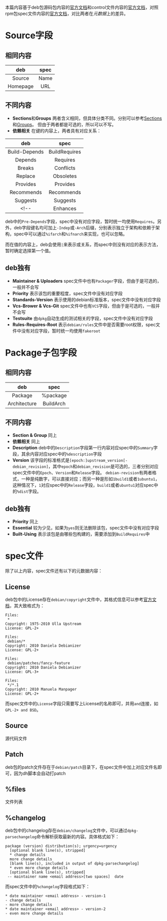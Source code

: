本篇内容基于deb包源码包内容的[官方文档](https://www.debian.org/doc/debian-policy/ch-controlfields.html)和control文件内容的[官方文档](https://www.debian.org/doc/debian-policy/ch-controlfields.html)，对照rpm包spec文件内容的[官方文档](https://rpm-software-management.github.io/rpm/manual/spec.html)，对比两者在*元数据*上的差异。

# Source字段
## 相同内容
| deb | spec |
| :---: | :---: |
| Source | Name |
| Homepage | URL |

## 不同内容
- **Sections**和**Groups**
两者含义相同，但具体分类不同。分别可以参考[Sections](https://www.debian.org/doc/debian-policy/ch-archive.html#s-subsections)和[Groups](https://fedoraproject.org/wiki/RPMGroups)。
但由于两者都是可选的，所以可以不写。
- **依赖相关**
在键的内容上，两者具有对应关系：

| deb | spec |
| :---: | :---: |
| Build-Depends | BuildRequires |
| Depends | Requires |
| Breaks | Conflicts |
| Replace | Obsoletes |
| Provides | Provides |
| Recommends | Recommends |
| Suggests | Suggests |
<!-- | Enhances | Enhances | -->

deb中的`Pre-Depends`字段，spec中没有对应字段，暂时统一均使用`Requires`。另外，deb字段键名均可加上`-Indep`或`-Arch`后缀，分别表示独立于架构和依赖于架构，spec中可以通过`%ifarch`和`%ifnarch`来实现，也可以忽略。

而在值的内容上，deb会使用`|`来表示或关系，而spec中则没有对应的表示方法，暂时确定选择第一个值。

## deb独有
- **Maintainer & Uploaders**
spec文件中也有`Packager`字段，但由于是可选的，一般并不会写
- **Priority**
表示该包的重要程度，spec文件中没有对应字段
- **Standards-Version**
表示使用的debian标准版本，spec文件中没有对应字段
- **Vcs-Brower & Vcs-Git**
spec文件中也有`VCS`字段，但由于是可选的，一般并不会写
- **Testsuite**
由`dpkg`自动生成的测试相关的字段，spec文件中没有对应字段
- **Rules-Requires-Root**
表示`debian/rules`文件中是否需要root权限，spec文件中没有对应字段，暂时统一均使用`fakeroot`

# Package子包字段
## 相同内容
| deb | spec |
| :---: | :---: |
| Package | %package |
| Architecture | BuildArch |

## 不同内容
- **Section & Group**
同上
- **依赖相关**
同上
- **Description**
deb中的`Description`字段第一行内容对应spec中的`Summary`字段，其余内容对应spec中的`%description`字段
- **Version**
该字段的标准格式是`[epoch:]upstream_version[-debian_revision]`，其中`epoch`和`debian_revision`是可选的，三者分别对应spec文件中的`Epoch`、`Version`和`Release`字段。
`debian-revision`有两者格式，一种是纯数字，可以直接对应；而另一种是形如`1build1`或者`1ubuntu1`，这种情况下，`1`对应spec中的`Release`字段，`build1`或者`ubuntu1`对应spec中的`%dist`字段。

## deb独有
- **Priority**
同上
- **Essential**
较为少见，如果为`yes`则无法删除该包，spec文件中没有对应字段
- **Built-Using**
表示该包是由哪些包构建的，需要添加到`BuildRequires`中

# spec文件
除了以上内容，spec文件还有以下的元数据内容：
## License
deb包中的License存在`debian/copyright`文件中，其格式信息可以参考[官方文档](https://www.debian.org/doc/packaging-manuals/copyright-format/1.0/)，其大致格式为：
```
Files:
 *
Copyright: 1975-2010 Ulla Upstream
License: GPL-2+

Files:
 debian/*
Copyright: 2010 Daniela Debianizer
License: GPL-2+

Files:
 debian/patches/fancy-feature
Copyright: 2010 Daniela Debianizer
License: GPL-3+

Files:
 */*.1
Copyright: 2010 Manuela Manpager
License: GPL-2+
```
而spec文件中的`License`字段只需要写上License的名称即可，并用`and`连接，如`GPL-2+ and BSD`。

## Source
源代码文件

## Patch
deb包的patch文件存在于`debian/patch`目录下，在spec文件中加上对应文件名即可，因为dh脚本会自动打patch

## %files
文件列表

## %changelog
deb包中的changelog存在`debian/changelog`文件中，可以通过`dpkg-parsechangelog`命令解析获取最新的内容。具体格式如下：
```
package (version) distribution(s); urgency=urgency
  [optional blank line(s), stripped]
  * change details
  more change details
  [blank line(s), included in output of dpkg-parsechangelog]
  * even more change details
  [optional blank line(s), stripped]
 -- maintainer name <email address>[two spaces]  date
```
而spec文件中的`%changelog`字段格式如下：
```spec
* date maintainer <email address> - version-1
- change details
- more change details
* date maintainer <email address> - version-2
- even more change details
```

